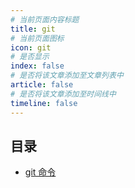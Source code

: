 ```yaml
---
# 当前页面内容标题
title: git
# 当前页面图标
icon: git
# 是否显示
index: false
# 是否将该文章添加至文章列表中
article: false
# 是否将该文章添加至时间线中
timeline: false
---
```


## 目录

- [git 命令](git命令.md)
